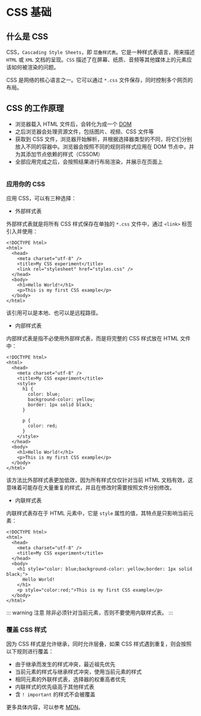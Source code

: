 # CSS 基础

## 什么是 CSS

CSS，`Cascading Style Sheets`，即 `层叠样式表`。它是一种样式表语言，用来描述 `HTML` 或 `XML` 文档的呈现。`CSS` 描述了在屏幕、纸质、音频等其他媒体上的元素应该如何被渲染的问题。

CSS 是网络的核心语言之一。它可以通过 `*.css` 文件保存，同时控制多个网页的布局。

## CSS 的工作原理

- 浏览器载入 HTML 文件后，会转化为成一个 [DOM](../html/#dom)
- 之后浏览器会处理资源文件，包括图片、视频、CSS 文件等
- 获取到 CSS 文件，浏览器开始解析，并根据选择器类型的不同，将它们分别放入不同的容器中。浏览器会按照不同的规则将样式应用在 DOM 节点中，并为其添加节点依赖的样式（CSSOM）
- 全部应用完成之后，会按照结果进行布局渲染，并展示在页面上

<img :src="$withBase('/assets/roadmap/frontend/css-principle.svg')" alt="">

### 应用你的 CSS

应用 CSS，可以有三种选择：

- 外部样式表

外部样式表就是将所有 CSS 样式保存在单独的 `*.css` 文件中，通过 `<link>` 标签引入并使用：

```html{6}
<!DOCTYPE html>
<html>
  <head>
    <meta charset="utf-8" />
    <title>My CSS experiment</title>
    <link rel="stylesheet" href="styles.css" />
  </head>
  <body>
    <h1>Hello World!</h1>
    <p>This is my first CSS example</p>
  </body>
</html>
```

该引用可以是本地、也可以是远程路径。

- 内部样式表

内部样式表是指不必使用外部样式表，而是将完整的 CSS 样式放在 HTML 文件中：

```html{6-16}
<!DOCTYPE html>
<html>
  <head>
    <meta charset="utf-8" />
    <title>My CSS experiment</title>
    <style>
      h1 {
        color: blue;
        background-color: yellow;
        border: 1px solid black;
      }

      p {
        color: red;
      }
    </style>
  </head>
  <body>
    <h1>Hello World!</h1>
    <p>This is my first CSS example</p>
  </body>
</html>
```

该方法比外部样式表更加低效，因为所有样式仅仅针对当前 HTML 文档有效，这意味着可能存在大量重复的样式，并且在修改时需要按照文件分别修改。

- 内联样式表

内联样式表存在于 HTML 元素中，它是 `style` 属性的值，其特点是只影响当前元素：

```html{8,11}
<!DOCTYPE html>
<html>
  <head>
    <meta charset="utf-8" />
    <title>My CSS experiment</title>
  </head>
  <body>
    <h1 style="color: blue;background-color: yellow;border: 1px solid black;">
      Hello World!
    </h1>
    <p style="color:red;">This is my first CSS example</p>
  </body>
</html>
```

::: warning 注意
除非必须针对当前元素，否则不要使用内联样式表。
:::

### 覆盖 CSS 样式

因为 CSS 样式是允许继承，同时允许层叠，如果 CSS 样式遇到重复，则会按照以下规则进行覆盖：

- 由于继承而发生的样式冲突，最近祖先优先
- 当前元素的样式与继承样式冲突，使用当前元素的样式
- 相同元素的外联样式表，选择器的权重高者优先
- 内联样式的优先级高于其他样式表
- 含 `! important` 的样式不会被覆盖

更多具体内容，可以参考 [MDN](https://developer.mozilla.org/zh-CN/docs/Web/CSS/Specificity)。
